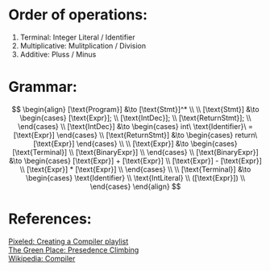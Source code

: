 <h1>Order of operations:</h1>
<ol>
  <li>Terminal: Integer Literal / Identifier</li>
  <li>Multiplicative: Mulitplication / Division</li>
  <li>Additive: Pluss / Minus</li>
</ol>
<h1>Grammar:</h1>

$$
\begin{align}
	[\text{Program}] &\to [\text{Stmt}]^*
	\\
	\\
	[\text{Stmt}] &\to
	\begin{cases}
		[\text{Expr}]; \\
		[\text{IntDec}]; \\
		[\text{ReturnStmt}]; \\
	\end{cases}
	\\
	[\text{IntDec}] &\to
	\begin{cases}
		int\ \text{Identifier}\ = [\text{Expr}]
	\end{cases}
	\\
	[\text{ReturnStmt}] &\to
	\begin{cases}
		return\ [\text{Expr}]
	\end{cases}
	\\
	\\
	[\text{Expr}] &\to
	\begin{cases}
		[\text{Terminal}] \\
		[\text{BinaryExpr}] \\
	\end{cases}
	\\
	[\text{BinaryExpr}] &\to
	\begin{cases}
		[\text{Expr}] + [\text{Expr}] \\
		[\text{Expr}] - [\text{Expr}] \\
		[\text{Expr}] * [\text{Expr}] \\
	\end{cases}
	\\
	\\
	[\text{Terminal}] &\to
	\begin{cases}
		\text{Identifier} \\
		\text{IntLiteral} \\
 		([\text{Expr}]) \\
	\end{cases}
\end{align}
$$

<h1>References:</h1>
<a href="https://www.youtube.com/playlist?list=PLUDlas_Zy_qC7c5tCgTMYq2idyyT241qs">Pixeled: Creating a Compiler playlist</a>
<br>
<a href="https://eli.thegreenplace.net/2012/08/02/parsing-expressions-by-precedence-climbing">The Green Place: Presedence Climbing</a>
<br>
<a href="https://en.wikipedia.org/wiki/Compiler">Wikipedia: Compiler</a>
<br>

